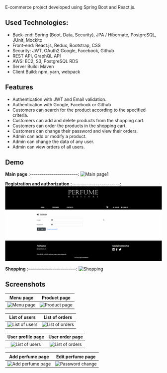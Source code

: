 E-commerce project developed using Spring Boot and React.js.<br>

## Used Technologies:

* Back-end: Spring (Boot, Data, Security), JPA / Hibernate, PostgreSQL, JUnit, Mockito
* Front-end: React.js, Redux, Bootstrap, CSS
* Security: JWT, OAuth2 Google, Facebook, Github
* REST API, GraphQL API
* AWS: EC2, S3, PostgreSQL RDS
* Server Build: Maven
* Client Build: npm, yarn, webpack

## Features

* Authentication with JWT and Email validation.
* Authentication with Google, Facebook or Github
* Customers can search for the product according to the specified criteria.
* Customers can add and delete products from the shopping cart.
* Customers can order the products in the shopping cart.
* Customers can change their password and view their orders.
* Admin can add or modify a product.
* Admin can change the data of any user.
* Admin can view orders of all users.

## Demo

**Main page**
:------------------------:
![Main page1](gif/1_Home.gif)

**Registration and authorization**
:------------------------:
![R&A](gif/2_Reg.gif)

**Shopping**
:------------------------:
![Shopping](gif/3_Shopping.gif)

## Screenshots

Menu page  |  Product page
:------------------------:|:-------------------------:
![Menu page](https://i.ibb.co/tCXNx2b/0-menu-page.png)  |  ![Product page](https://i.ibb.co/wp7PHrP/1-product-page.png)

List of users  |  List of orders
:------------------------:|:-------------------------:
![List of users](https://i.ibb.co/T88cFZt/all-users.jpg)  |  ![List of orders](https://i.ibb.co/4f7F0hk/all-orders.jpg)

User profile page  |  User order page
:------------------------:|:-------------------------:
![List of users](https://i.ibb.co/KDF3FZX/user-page.jpg)  |  ![List of orders](https://i.ibb.co/rkbDMB9/order-page.jpg)

Add perfume page  |  Edit perfume page
:------------------------:|:-------------------------:
![Add perfume page](https://i.ibb.co/KGKhJxR/add-perfume.jpg)  |  ![Password change](https://i.ibb.co/cTddspr/edit-perfume.jpg)


















